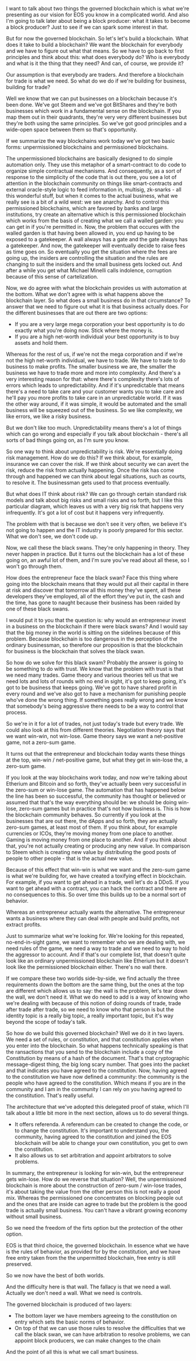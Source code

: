 I want to talk about two things the governed blockchain which is what we're presenting as our vision for EOS you know in a complicated world. And also I'm going to talk later about being a block producer: what it takes to become a block producer? Just to see if we can spark some interest in that.

But for now the governed blockchain. So let's let's build a blockchain. What does it take to build a blockchain? We want the blockchain for everybody and we have to figure out what that means. So we have to go back to first principles and think about this: what does everybody do? Who is everybody and what is it the thing that they need? And can, of course, we provide it?

Our assumption is that everybody are traders. And therefore a blockchain for trade is what we need. So what do we do if we're building for business, building for trade?

Well we know that we can put businesses on a blockchain because it's been done. We've got Steem and we've got BitShares and they're both businesses which work in a fundamental sense on the blockchain. If you map them out in their quadrants, they're very very different businesses but they're both using the same principles. So we've got good principles and a wide-open space between them so that's opportunity.

If we summarize the way blockchains work today we've got two basic forms: unpermissioned blockchains and permissioned blockchains.

The unpermissioned blockchains are basically designed to do simple automation only. They use this metaphor of a smart-contract to do code to organize simple contractual mechanisms. And consequently, as a sort of response to the simplicity of the code that is out there, you see a lot of attention in the blockchain community on things like smart-contracts and external oracle-style logic to feed information in, multisig, zk-snarks - all this wonderful stuff, but when it comes to the actual business, what we really see is a bit of a wild west: we see anarchy. And to control this permissioned blockchains, which are favored by banks and large institutions, try create an alternative which is this permissioned blockchain which works from the basis of creating what we call a walled garden: you can get in if you're permitted in. Now, the problem that occures with the walled garden is that having been allowed in, you end up having to be exposed to a gatekeeper. A wall always has a gate and the gate always has a gatekeeper. And now, the gatekeeper will eventually decide to raise fees as time goes on. So eventually you get the situation where the fees are going up, the insiders are controlling the situation and the rules are changing to suit the insiders and the small business gets locked out. And after a while you get what Michael Minelli calls indolence, corruption because of this sense of cartelization.

Now, we do agree with what the blockchain provides us with automation at the bottom. What we don't agree with is what happens above the blockchain layer. So what does a small business do in that circumstance? To answer that we need to figure out what it is that business actually does. For the different businesses that are out there are two options:

* If you are a very large mega corporation your best opportunity is to do exactly what you're doing now. Stick where the money is.
* If you are a high net-worth individual your best opportunity is to buy assets and hold them.

Whereas for the rest of us, if we're not the mega corporation and if we're not the high net-worth individual, we have to trade. We have to trade to do business to make profits. The smaller business we are, the smaller the business we have to trade more and more into complexity. And there's a very interesting reason for that: where there's complexity there's lots of errors which leads to unpredictability. And if it's unpredictable that means there's a need to take care and your customer wants you to take care and he'll pay you more profits to take care in an unpredictable world. If it was the other way around, if it was simple, it would be automated and the small business will be squeezed out of the business. So we like complexity, we like errors, we like a risky business.

But we don't like too much. Unpredictability means there's a lot of things which can go wrong and especially if you talk about blockchain - there's all sorts of bad things going on, as I'm sure you know.

So one way to think about unpredictability is risk. We're essentially doing risk management. How do we do this? If we think about, for example, insurance we can cover the risk. If we think about security we can avert the risk, reduce the risk from actually happening. Once the risk has come through and happened we can think about legal situations, such as courts, to resolve it. The businessman gets used to that process eventually.

But what does IT think about risk? We can go through certain standard risk models and talk about big risks and small risks and so forth, but I like this particular diagram, which leaves us with a very big risk that happens very infrequently. It's got a lot of cost but it happens very infrequently.

The problem with that is because we don't see it very often, we believe it's not going to happen and the IT industry is poorly prepared for this sector. What we don't see, we don't code up.

Now, we call these the black swans. They're only happening in theory. They never happen in practice. But it turns out the blockchain has a lot of these going on, an awful lot of them, and I'm sure you've read about all these, so I won't go through them.

How does the entrepreneur face the black swan? Face this thing where going into the blockchain means that they would put all their capital in there at risk and discover that tomorrow all this money they've spent, all these developers they've employed, all of the effort they've put in, the cash and the time, has gone to naught because their business has been raided by one of these black swans.

I would put it to you that the question is: why would an entrepreneur invest in a business on the blockchain if there were black swans? And I would say that the big money in the world is sitting on the sidelines because of this problem. Because blockchain is too dangerous in the perception of the ordinary businessman, so therefore our proposition is that the blockchain for business is the blockchain that solves the black swan.

So how do we solve for this black swam? Probably the answer is going to be something to do with trust. We know that the problem with trust is that we need many trades. Game theory and various theories tell us that we need lots and lots of rounds with no end in sight, it's got to keep going, it's got to be business that keeps going. We've got to have shared profit in every round and we've also got to have a mechanism for punishing people who've done the wrong thing. If something goes really wrong and we know that somebody's being aggressive there needs to be a way to control that process.

So we're in it for a lot of trades, not just today's trade but every trade. We could also look at this from different theories. Negotiation theory says that we want win-win, not win-lose. Game theory says we want a net-positive game, not a zero-sum game.

It turns out that the entrepreneur and blockchain today wants these things at the top, win-win / net-positive game, but what they get in win-lose the, a zero-sum game.

If you look at the way blockchains work today, and now we're talking about Etherium and Bitcoin and so forth, they've actually been very successful in the zero-sum or win-lose game. The automation that has happened below the line has been so successful, the community has thought or believed or assumed that that's the way everything should be: we should be doing win-lose, zero-sum games but in practice that's not how business is. This is how the blockchain community behaves. So currently if you look at the businesses that are out there, the dApps and so forth, they are actually zero-sum games, at least most of them. If you think about, for example currencies or ICOs, they're moving money from one place to another. Gaming is moving money from one place to another. And if you think about that, you're not actually creating or producing any new value. In comparison to Steem which is creating new value by distributing the good posts of people to other people - that is the actual new value.

Because of this effect that win-win is what we want and the zero-sum game is what we're building for, we have created a toxifying effect in blockchain. For example, if you want to get ahead in a trade, well let's do a DDoS. If you want to get ahead with a contract, you can hack the contract and there are no consequences to this. So over time this builds up to be a normal sort of behavior.

Whereas an entrepreneur actually wants the alternative. The entrepreneur wants a business where they can deal with people and build profits, not extract profits.

Just to summarize what we're looking for. We're looking for this repeated, no-end-in-sight game, we want to remember who we are dealing with, we need rules of the game, we need a way to trade and we need to way to hold the aggressor to account. And if that's our complete list, that doesn't quite look like an ordinary unpermissioned blockchain like Etherium but it doesn't look like the permissioned blockchain either. There's no wall there. 

If we compare these two worlds side-by-side, we find actually the three requirements down the bottom are the same thing, but the ones at the top are different which allows us to say: the wall is the problem, let's tear down the wall, we don't need it. What we do need to add is a way of knowing who we're dealing with because of this notion of doing rounds of trade, trade after trade after trade, so we need to know who that person is but the identity topic is a really big topic, a really important topic, but it's way beyond the scope of today's talk.

So how do we build this governed blockchain? Well we do it in two layers. We need a set of rules, or constitution, and that constitution applies when you enter into the blockchain. So what happens technically speaking is that the ransactions that you send to the blockchain include a copy of the Constitution by means of a hash of the document. That's that cryptographic message-digest thing, the big long scary number. That goes into the packet and that indicates you have agreed to the constitution. Now, having agreed to the constitution we have now defined a community: the community is the people who have agreed to the constitution. Which means if you are in the community and I am in the community I can rely on you having agreed to the constitution. That's really useful.

The architecture that we've adopted this delegated proof of stake, which I'll talk about a little bit more in the next section, allows us to do several things.

* It offers referenda. A referendum can be created to change the code, or to change the constitution. It's important to understand you, the community, having agreed to the constitution and joined the EOS blockchain will be able to change your own constitution, you get to own the constitution.
* It also allows us to set arbitration and appoint arbitrators to solve problems.

In summary, the entrepreneur is looking for win-win, but the entrepreneur gets win-lose. How do we reverse that situation? Well, the unpermissioned blockchain is more about the construction of zero-sum / win-lose trades, it's about taking the value from the other person this is not really a good mix. Whereas the permissioned one concentrates on blocking people out and the ones that are inside can agree to trade but the problem is the good trade is actually small business. You can't have a vibrant growing economy without small business.

So we need the freedom of the firts option but the protection of the other option. 

EOS is that third choice, the governed blockchain. In essence what we have is the rules of behavior, as provided for by the constitution, and we have free entry taken from the the unpermitted blockchain, free entry is still preserved.

So we now have the best of both worlds.

And the difficulty here is that wall. The fallacy is that we need a wall. Actually we don't need a wall. What we need is controls.

The governed blockchain is produced of two layers:

* The bottom layer we have members agreeing to the constitution on entry which sets the basic norms of behavior.
* On top of that we can use those rules to resolve the difficulties that we call the black swan, we can have arbitration to resolve problems, we can appoint block producers, we can make changes to the chain

And the point of all this is what we call smart business.